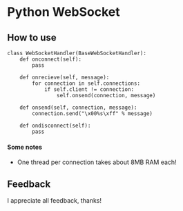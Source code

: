 # Python WebSocket


## How to use

	class WebSocketHandler(BaseWebSocketHandler):
		def onconnect(self):
			pass

		def onrecieve(self, message):
			for connection in self.connections:
				if self.client != connection:
					self.onsend(connection, message)

		def onsend(self, connection, message):
			connection.send("\x00%s\xff" % message)

		def ondisconnect(self):
			pass

#### Some notes
* One thread per connection takes about 8MB RAM each!

## Feedback

I appreciate all feedback, thanks!